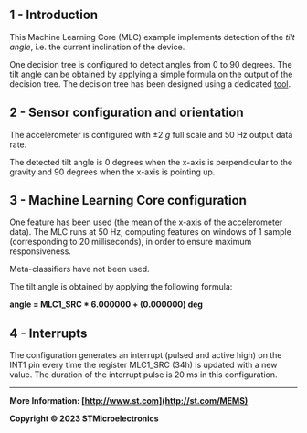 ## 1 - Introduction

This Machine Learning Core (MLC) example implements detection of the *tilt angle*, i.e. the current inclination of the device.

One decision tree is configured to detect angles from 0 to 90 degrees. The tilt angle can be obtained by applying a simple formula on the output of the decision tree.
The decision tree has been designed using a dedicated [tool](./../../../tools/mlc_tilt_angle_tool).


## 2 - Sensor configuration and orientation

The accelerometer is configured with ±2 *g* full scale and 50 Hz output data rate.

The detected tilt angle is 0 degrees when the x-axis is perpendicular to the gravity and 90 degrees when the x-axis is pointing up.


## 3 - Machine Learning Core configuration

One feature has been used (the mean of the x-axis of the accelerometer data).
The MLC runs at 50 Hz, computing features on windows of 1 sample (corresponding to 20 milliseconds), in order to ensure maximum responsiveness.

Meta-classifiers have not been used.

The tilt angle is obtained by applying the following formula:

**angle = MLC1_SRC * 6.000000 + (0.000000) deg**


## 4 - Interrupts

The configuration generates an interrupt (pulsed and active high) on the INT1 pin every time the register MLC1_SRC (34h) is updated with a new value. The duration of the interrupt pulse is 20 ms in this configuration.

------

**More Information: [http://www.st.com](http://st.com/MEMS)**

**Copyright © 2023 STMicroelectronics**